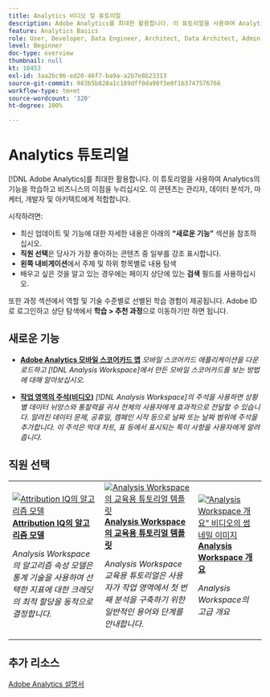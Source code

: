 ```yaml
---
title: Analytics 비디오 및 튜토리얼
description: Adobe Analytics를 최대한 활용합니다. 이 튜토리얼을 사용하여 Analytics의 기능을 학습하고 비즈니스의 이점을 누리십시오. 이 콘텐츠는 관리자, 데이터 분석가, 마케터, 개발자 및 아키텍트에게 적합합니다.
feature: Analytics Basics
role: User, Developer, Data Engineer, Architect, Data Architect, Admin, Leader
level: Beginner
doc-type: overview
thumbnail: null
kt: 10453
exl-id: 3aa2bc96-ed20-46f7-ba9a-a2b7e8b23313
source-git-commit: 983b5b828a1c189dff0da90f3e0f1b3747576766
workflow-type: tm+mt
source-wordcount: '320'
ht-degree: 100%

---
```




# Analytics 튜토리얼

[!DNL Adobe Analytics]를 최대한 활용합니다. 이 튜토리얼을 사용하여 Analytics의 기능을 학습하고 비즈니스의 이점을 누리십시오. 이 콘텐츠는 관리자, 데이터 분석가, 마케터, 개발자 및 아키텍트에게 적합합니다.

시작하려면:

* 최신 업데이트 및 기능에 대한 자세한 내용은 아래의 **“새로운 기능”** 섹션을 참조하십시오.
* **직원 선택**&#x200B;은 당사가 가장 좋아하는 콘텐츠 중 일부를 강조 표시합니다.
* **왼쪽 내비게이션**&#x200B;에서 주제 및 하위 항목별로 내용 탐색
* 배우고 싶은 것을 알고 있는 경우에는 페이지 상단에 있는 **검색** 필드를 사용하십시오.

또한 과정 섹션에서 역할 및 기술 수준별로 선별된 학습 경험이 제공됩니다. Adobe ID로 로그인하고 상단 탐색에서 **학습 > 추천 과정**&#x200B;으로 이동하기만 하면 됩니다.

<div id="whats-new-section">

## 새로운 기능

* **[Adobe Analytics 모바일 스코어카드 앱](additional-tools/analytics-dashboards/adobe-analytics-dashboards-in-app-experience.md)**
   *모바일 스코어카드 애플리케이션을 다운로드하고 [!DNL Analysis Workspace]에서 만든 모바일 스코어카드를 보는 방법에 대해 알아보십시오.*

* **[작업 영역의 주석(비디오)](analysis-workspace/navigating-workspace-projects/annotations-in-analysis-workspace.md)**
   *[!DNL Analysis Workspace]의 주석을 사용하면 상황별 데이터 뉘앙스와 통찰력을 귀사 전체의 사용자에게 효과적으로 전달할 수 있습니다. 알려진 데이터 문제, 공휴일, 캠페인 시작 등으로 날짜 또는 날짜 범위에 주석을 추가합니다. 이 주석은 막대 차트, 표 등에서 표시되는 특이 사항을 사용자에게 알려 줍니다.*

</div>

<div id="staff-picks-section">

## 직원 선택

<table>
<tr>
  <td>
    <a href="analysis-workspace/attribution-iq/algorithmic-model-in-attribution-iq.md">
      <img alt="Attribution IQ의 알고리즘 모델" src="assets/36205.jpg" />
    </a>
    <div>
      <a href="analysis-workspace/attribution-iq/algorithmic-model-in-attribution-iq.md">
    <strong>Attribution IQ의 알고리즘 모델</strong>
    </a>
    </div>
    <p>
    <em>Analysis Workspace의 알고리즘 속성 모델은 통계 기술을 사용하여 선택한 지표에 대한 크레딧의 최적 할당을 동적으로 결정합니다.</em>
    <p>
  </td>
   <td>
    <a href="analysis-workspace/navigating-workspace-projects/training-tutorial-template-in-analysis-workspace.md">
      <img alt="Analysis Workspace의 교육용 튜토리얼 템플릿" src="assets/33773.jpg" />
    </a>
    <div>
      <a href="analysis-workspace/navigating-workspace-projects/training-tutorial-template-in-analysis-workspace.md">
    <strong>Analysis Workspace의 교육용 튜토리얼 템플릿</strong>
    </a>
    </div>
    <p>
    <em>Analysis Workspace 교육용 튜토리얼은 사용자가 작업 영역에서 첫 번째 분석을 구축하기 위한 일반적인 용어와 단계를 안내합니다.</em>
    <p>
  </td>
  <td>
    <a href="analysis-workspace/analysis-workspace-basics/analysis-workspace-overview.md">
      <img alt="“Analysis Workspace 개요” 비디오의 썸네일 이미지" src="assets/thumb_analysis-workspace-overview.png" />
    </a>
    <div>
      <a href="analysis-workspace/analysis-workspace-basics/analysis-workspace-overview.md">
    <strong>Analysis Workspace 개요</strong>
    </a>
    </div>
    <p>
    <em>Analysis Workspace의 고급 개요</em>
    <p>
  </td>
</tr>
</table>

</div>

## 추가 리소스

[Adobe Analytics 설명서](https://experienceleague.adobe.com/docs/analytics.html)
